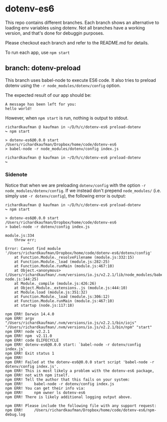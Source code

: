 dotenv-es6
==========

This repo contains different branches. Each branch shows an alternative to loading env variables using dotenv. Not all branches have a working version, and that's done for debuggin purposes.

Please checkout each branch and refer to the README.md for details.

To run each app, use `npm start`

## branch: dotenv-preload
This branch uses babel-node to execute ES6 code. It also tries to preload dotenv using the `-r node_modules/dotenv/config` option. 

The expected result of our app should be:

```
A message has been left for you:
hello world!
```

However, when `npm start` is run, nothing is output to stdout.
```
richardkaufman @ kaufman in ~/D/h/c/dotenv-es6 preload-dotenv
↪ npm start

> dotenv-es6@0.0.0 start /Users/richardkaufman/Dropbox/home/code/dotenv-es6
> babel-node -r node_modules/dotenv/config index.js

richardkaufman @ kaufman in ~/D/h/c/dotenv-es6 preload-dotenv
↪ 

```

### Sidenote

Notice that when we are preloading `dotenv/config` with the option `-r node_modules/dotenv/config`. If we instead don't prepend `node_modules/` (i.e. simply use `-r dotenv/config`), the following error is output:

```
richardkaufman @ kaufman in ~/D/h/c/dotenv-es6 preload-dotenv
↪ npm start

> dotenv-es6@0.0.0 start /Users/richardkaufman/Dropbox/home/code/dotenv-es6
> babel-node -r dotenv/config index.js

module.js:334
    throw err;
          ^
Error: Cannot find module '/Users/richardkaufman/Dropbox/home/code/dotenv-es6/dotenv/config'
    at Function.Module._resolveFilename (module.js:332:15)
    at Function.Module._load (module.js:282:25)
    at Function.Module.runMain (module.js:467:10)
    at Object.<anonymous> (/Users/richardkaufman/.nvm/versions/io.js/v2.2.1/lib/node_modules/babel/lib/_babel-node.js:144:25)
    at Module._compile (module.js:426:26)
    at Object.Module._extensions..js (module.js:444:10)
    at Module.load (module.js:351:32)
    at Function.Module._load (module.js:306:12)
    at Function.Module.runMain (module.js:467:10)
    at startup (node.js:117:18)

npm ERR! Darwin 14.4.0
npm ERR! argv "/Users/richardkaufman/.nvm/versions/io.js/v2.2.1/bin/iojs" "/Users/richardkaufman/.nvm/versions/io.js/v2.2.1/bin/npm" "start"
npm ERR! node v2.2.1
npm ERR! npm  v2.11.0
npm ERR! code ELIFECYCLE
npm ERR! dotenv-es6@0.0.0 start: `babel-node -r dotenv/config index.js`
npm ERR! Exit status 1
npm ERR! 
npm ERR! Failed at the dotenv-es6@0.0.0 start script 'babel-node -r dotenv/config index.js'.
npm ERR! This is most likely a problem with the dotenv-es6 package,
npm ERR! not with npm itself.
npm ERR! Tell the author that this fails on your system:
npm ERR!     babel-node -r dotenv/config index.js
npm ERR! You can get their info via:
npm ERR!     npm owner ls dotenv-es6
npm ERR! There is likely additional logging output above.

npm ERR! Please include the following file with any support request:
npm ERR!     /Users/richardkaufman/Dropbox/home/code/dotenv-es6/npm-debug.log
```
